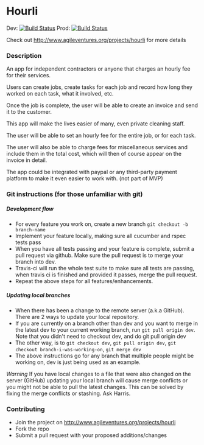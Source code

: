 # Hourli

Dev: [![Build Status](https://travis-ci.org/Hourli/Hourli.svg?branch=dev)](https://travis-ci.org/Hourli/Hourli)
Prod: [![Build Status](https://travis-ci.org/Hourli/Hourli.svg?branch=master)](https://travis-ci.org/Hourli/Hourli)

Check out http://www.agileventures.org/projects/hourli for more details

### Description
An app for independent contractors or anyone that charges an hourly fee for their services.

Users can create jobs, create tasks for each job and record how long they worked on each task, what it involved, etc.

Once the job is complete, the user will be able to create an invoice and send it to the customer.

This app will make the lives easier of many, even private cleaning staff.

The user will be able to set an hourly fee for the entire job, or for each task.

The user will also be able to charge fees for miscellaneous services and include them in the total cost, which will then of course appear on the invoice in detail.

The app could be integrated with paypal or any third-party payment platform to make it even easier to work with. (not part of MVP)

### Git instructions (for those unfamiliar with git)

##### Development flow
* For every feature you work on, create a new branch `git checkout -b branch-name`
* Implement your feature locally, making sure all cucumber and rspec tests pass
* When you have all tests passing and your feature is complete, submit a pull request via github. Make sure the pull request is to merge your branch into dev.
* Travis-ci will run the whole test suite to make sure all tests are passing, when travis ci is finished and provided it passes, merge the pull request.
* Repeat the above steps for all features/enhancements.

##### Updating local branches
* When there has been a change to the remote server (a.k.a GitHub). There are 2 ways to update your local repository.
* If you are currently on a branch other than dev and you want to merge in the latest dev to your current working branch, run `git pull origin dev`. Note that you didn't need to checkout dev, and do git pull origin dev
* The other way, is to `git checkout dev`, `git pull origin dev`, `git checkout branch-i-was-working-on`, `git merge dev`
* The above instructions go for any branch that multiple people might be working on, dev is just being used as an example.

*Warning*
If you have local changes to a file that were also changed on the server (GitHub) updating your local branch will cause merge conflicts or you might not be able to pull the latest changes.
This can be solved by fixing the merge conflicts or stashing. Ask Harris.


### Contributing
* Join the project on http://www.agileventures.org/projects/hourli
* Fork the repo
* Submit a pull request with your proposed additions/changes
